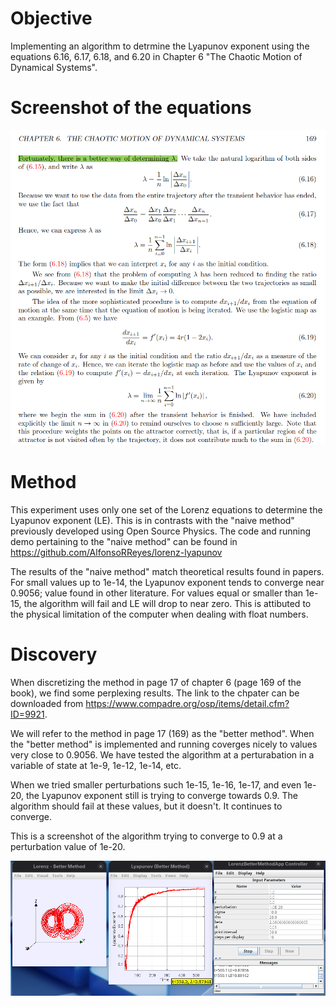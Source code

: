 # Objective
Implementing an algorithm to detrmine the Lyapunov exponent using the equations 6.16, 6.17, 6.18, and 6.20 in Chapter 6 "The Chaotic Motion of Dynamical Systems".

# Screenshot of the equations
![alt text](assets/equations.png)

# Method
This experiment uses only one set of the Lorenz equations to determine the Lyapunov exponent (LE). This is in contrasts with the "naive method" previously developed using Open Source Physics. The code and running demo pertaining to the "naive method" can be found in https://github.com/AlfonsoRReyes/lorenz-lyapunov

The results of the "naive method" match theoretical results found in papers. For small values up to 1e-14, the Lyapunov exponent tends to converge near 0.9056; value found in other literature. For values equal or smaller than 1e-15, the algorithm will fail and LE will drop to near zero. This is attibuted to the physical limitation of the computer when dealing with float numbers.

# Discovery
When discretizing the method in page 17 of chapter 6 (page 169 of the book), we find some perplexing results. The link to the chpater can be downloaded from https://www.compadre.org/osp/items/detail.cfm?ID=9921.

We will refer to the method in page 17 (169) as the "better method". When the "better method" is implemented and running coverges nicely to values very close to 0.9056. We have tested the algorithm at a perturabation in a variable of state at 1e-9, 1e-12, 1e-14, etc.

When we tried smaller perturbations such 1e-15, 1e-16, 1e-17, and even 1e-20, the Lyapunov exponent still is trying to converge towards 0.9. The algorithm should fail at these values, but it doesn't. It continues to converge.

This is a screenshot of the algorithm trying to converge to 0.9 at a perturbation value of 1e-20.

![alt text](assets/1e-20.png)


